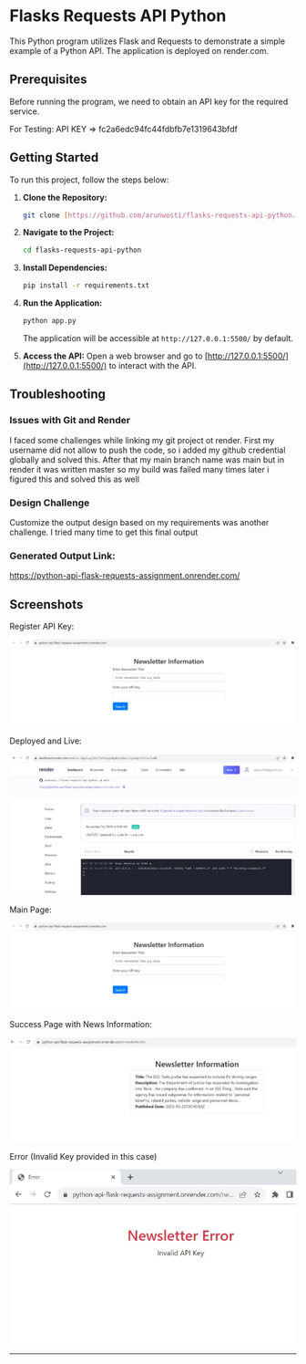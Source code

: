 # Flasks Requests API Python

This Python program utilizes Flask and Requests to demonstrate a simple example of a Python API. The application is deployed on render.com.

## Prerequisites

Before running the program, we need to obtain an API key for the required service. 

For Testing:
API KEY => fc2a6edc94fc44fdbfb7e1319643bfdf

## Getting Started

To run this project, follow the steps below:

1. **Clone the Repository:**
   ```bash
   git clone [https://github.com/arunwosti/flasks-requests-api-python.git](https://github.com/arunwosti/flasks-requests-api-python.git)
   ```

2. **Navigate to the Project:**
   ```bash
   cd flasks-requests-api-python
   ```

3. **Install Dependencies:**
   ```bash
   pip install -r requirements.txt
   ```

4. **Run the Application:**
   ```bash
   python app.py
   ```

   The application will be accessible at `http://127.0.0.1:5500/` by default.

5. **Access the API:**
   Open a web browser and go to [http://127.0.0.1:5500/](http://127.0.0.1:5500/) to interact with the API.

## Troubleshooting

### Issues with Git and Render

I faced some challenges while linking my git project ot render. First my username did not allow to push the code, so i added my github credential globally and solved this.
After that my main branch name was main but in render it was written master so my build was failed many times later i figured this and solved this as well

### Design Challenge

Customize the output design based on my requirements was another challenge. I tried many time to get this final output

### Generated Output Link:

https://python-api-flask-requests-assignment.onrender.com/

## Screenshots

Register API Key:

![Register API Key](https://github.com/arunwosti/flasks-requests-api-python/blob/master/sc-out1.JPG)


Deployed and Live:

![Live](https://github.com/arunwosti/flasks-requests-api-python/blob/master/sc1-live.JPG)


Main Page:

![Home Page](https://github.com/arunwosti/flasks-requests-api-python/blob/master/sc-out1.JPG)


Success Page with News Information:

![Success Info](https://github.com/arunwosti/flasks-requests-api-python/blob/master/sc-out2.JPG)


Error (Invalid Key provided in this case)

![Error](https://github.com/arunwosti/flasks-requests-api-python/blob/master/sc-out3.JPG)


---
